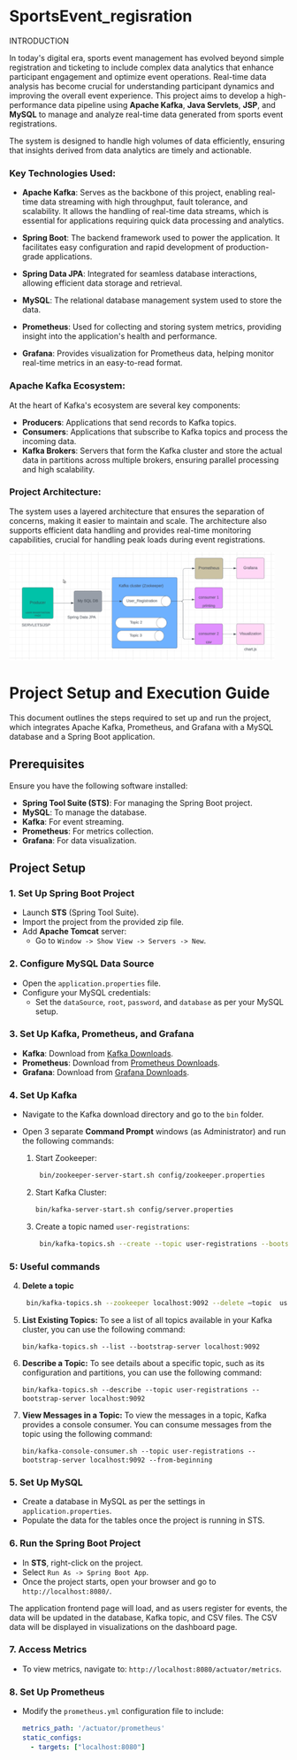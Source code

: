 # SportsEvent_regisration
INTRODUCTION

In today's digital era, sports event management has evolved beyond simple registration and ticketing to include complex data analytics that enhance participant engagement and optimize event operations. Real-time data analysis has become crucial for understanding participant dynamics and improving the overall event experience. This project aims to develop a high-performance data pipeline using **Apache Kafka**, **Java Servlets**, **JSP**, and **MySQL** to manage and analyze real-time data generated from sports event registrations.

The system is designed to handle high volumes of data efficiently, ensuring that insights derived from data analytics are timely and actionable.

### Key Technologies Used:
- **Apache Kafka**: Serves as the backbone of this project, enabling real-time data streaming with high throughput, fault tolerance, and scalability. It allows the handling of real-time data streams, which is essential for applications requiring quick data processing and analytics.
  
- **Spring Boot**: The backend framework used to power the application. It facilitates easy configuration and rapid development of production-grade applications.
  
- **Spring Data JPA**: Integrated for seamless database interactions, allowing efficient data storage and retrieval.
  
- **MySQL**: The relational database management system used to store the data.

- **Prometheus**: Used for collecting and storing system metrics, providing insight into the application's health and performance.

- **Grafana**: Provides visualization for Prometheus data, helping monitor real-time metrics in an easy-to-read format.

### Apache Kafka Ecosystem:
At the heart of Kafka's ecosystem are several key components:
- **Producers**: Applications that send records to Kafka topics.
- **Consumers**: Applications that subscribe to Kafka topics and process the incoming data.
- **Kafka Brokers**: Servers that form the Kafka cluster and store the actual data in partitions across multiple brokers, ensuring parallel processing and high scalability.

### Project Architecture:
The system uses a layered architecture that ensures the separation of concerns, making it easier to maintain and scale. The architecture also supports efficient data handling and provides real-time monitoring capabilities, crucial for handling peak loads during event registrations.

![System Architecture](./images/system-architecture.png)

# Project Setup and Execution Guide

This document outlines the steps required to set up and run the project, which integrates Apache Kafka, Prometheus, and Grafana with a MySQL database and a Spring Boot application.

## Prerequisites

Ensure you have the following software installed:
- **Spring Tool Suite (STS)**: For managing the Spring Boot project.
- **MySQL**: To manage the database.
- **Kafka**: For event streaming.
- **Prometheus**: For metrics collection.
- **Grafana**: For data visualization.

## Project Setup

### 1. Set Up Spring Boot Project

- Launch **STS** (Spring Tool Suite).
- Import the project from the provided zip file.
- Add **Apache Tomcat** server:
  - Go to `Window -> Show View -> Servers -> New`.
  
### 2. Configure MySQL Data Source

- Open the `application.properties` file.
- Configure your MySQL credentials:
  - Set the `dataSource`, `root`, `password`, and `database` as per your MySQL setup.

### 3. Set Up Kafka, Prometheus, and Grafana

- **Kafka**: Download from [Kafka Downloads](https://kafka.apache.org/downloads).
- **Prometheus**: Download from [Prometheus Downloads](https://prometheus.io/download/).
- **Grafana**: Download from [Grafana Downloads](https://grafana.com/grafana/download/).

### 4. Set Up Kafka

- Navigate to the Kafka download directory and go to the `bin` folder.
- Open 3 separate **Command Prompt** windows (as Administrator) and run the following commands:

  1. Start Zookeeper:
     ```bash
      bin/zookeeper-server-start.sh config/zookeeper.properties
     ```

  2. Start Kafka Cluster:
     ```bash
     bin/kafka-server-start.sh config/server.properties
     ```

  3. Create a topic named `user-registrations`:
     ```bash
      bin/kafka-topics.sh --create --topic user-registrations --bootstrap-server localhost:9092 --replication-factor 1 --partitions 1
     ```

### 5: Useful commands


4. **Delete a topic**
   ```bash
    bin/kafka-topics.sh --zookeeper localhost:9092 --delete –topic  user-registrations
   ```

6. **List Existing Topics:**
   To see a list of all topics available in your Kafka cluster, you can use the following command:
   ```
   bin/kafka-topics.sh --list --bootstrap-server localhost:9092
   ```

7. **Describe a Topic:**
   To see details about a specific topic, such as its configuration and partitions, you can use the following command:
   ```
   bin/kafka-topics.sh --describe --topic user-registrations --bootstrap-server localhost:9092
   ```

8. **View Messages in a Topic:**
   To view the messages in a topic, Kafka provides a console consumer. You can consume messages from the topic using the following command:
   ```
   bin/kafka-console-consumer.sh --topic user-registrations --bootstrap-server localhost:9092 --from-beginning
   ```


### 5. Set Up MySQL

- Create a database in MySQL as per the settings in `application.properties`.
- Populate the data for the tables once the project is running in STS.

### 6. Run the Spring Boot Project

- In **STS**, right-click on the project.
- Select `Run As -> Spring Boot App`.
- Once the project starts, open your browser and go to `http://localhost:8080/`.
  
The application frontend page will load, and as users register for events, the data will be updated in the database, Kafka topic, and CSV files. The CSV data will be displayed in visualizations on the dashboard page.

### 7. Access Metrics

- To view metrics, navigate to: `http://localhost:8080/actuator/metrics`.

### 8. Set Up Prometheus

- Modify the `prometheus.yml` configuration file to include:
  ```yaml
  metrics_path: '/actuator/prometheus'
  static_configs:
    - targets: ["localhost:8080"]
